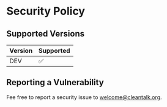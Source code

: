 # Security Policy

## Supported Versions

| Version | Supported          |
| ------- | ------------------ |
| DEV     | :white_check_mark: |

## Reporting a Vulnerability

Fee free to report a security issue to welcome@cleantalk.org.
